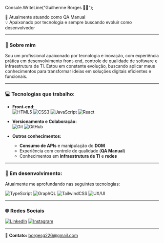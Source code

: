 Console.WriteLine("Guilherme Borges 👨‍💻");

💼 Atualmente atuando como QA Manual  
💡 Apaixonado por tecnologia e sempre buscando evoluir como desenvolvedor

---

### 🧠 Sobre mim

Sou um profissional apaixonado por tecnologia e inovação, com experiência prática em desenvolvimento front-end, controle de qualidade de software e infraestrutura de TI. Estou em constante evolução, buscando aplicar meus conhecimentos para transformar ideias em soluções digitais eficientes e funcionais.

---

### 💻 Tecnologias que trabalho:

- **Front-end:**  
  ![HTML5](https://img.shields.io/badge/HTML5-E34F26?style=flat&logo=html5&logoColor=white)
  ![CSS3](https://img.shields.io/badge/CSS3-1572B6?style=flat&logo=css3&logoColor=white)
  ![JavaScript](https://img.shields.io/badge/JavaScript-F7DF1E?style=flat&logo=javascript&logoColor=black)
  ![React](https://img.shields.io/badge/React-20232A?style=flat&logo=react&logoColor=61DAFB)

- **Versionamento e Colaboração:**  
  ![Git](https://img.shields.io/badge/Git-F05032?style=flat&logo=git&logoColor=white)
  ![GitHub](https://img.shields.io/badge/GitHub-181717?style=flat&logo=github&logoColor=white)

- **Outros conhecimentos:**
  - **Consumo de APIs** e manipulação do **DOM**  
  - Experiência com controle de qualidade (**QA Manual**)  
  - Conhecimentos em **infraestrutura de TI** e **redes**

---

### 🧩 Em desenvolvimento:

Atualmente me aprofundando nas seguintes tecnologias:

![TypeScript](https://img.shields.io/badge/TypeScript-3178C6?style=flat&logo=typescript&logoColor=white)
![GraphQL](https://img.shields.io/badge/GraphQL-E10098?style=flat&logo=graphql&logoColor=white)
![TailwindCSS](https://img.shields.io/badge/TailwindCSS-06B6D4?style=flat&logo=tailwind-css&logoColor=white)
![UX/UI](https://img.shields.io/badge/UX%2FUI-Design-informational?style=flat&logo=figma&logoColor=white)

---

### 🌐 Redes Sociais

[![LinkedIn](https://img.shields.io/badge/LinkedIn-0077B5?style=flat&logo=linkedin&logoColor=white)](https://linkedin.com/in/guiborgesw)
[![Instagram](https://img.shields.io/badge/Instagram-E4405F?style=flat&logo=instagram&logoColor=white)](https://instagram.com/guiborgesw)

---

📩 **Contato:** borgesg226@gmail.com
